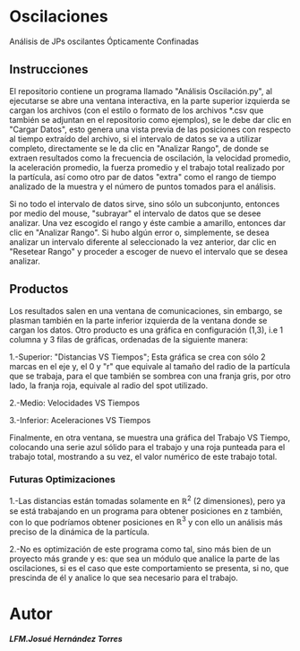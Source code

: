# Oscilaciones
Análisis de JPs oscilantes Ópticamente Confinadas

## Instrucciones
El repositorio contiene un programa llamado "Análisis Oscilación.py", al ejecutarse se abre una ventana interactiva, en la parte superior izquierda se cargan los archivos (con el estilo o formato de los archivos *.csv que también se adjuntan en el repositorio como ejemplos), se le debe dar clic en "Cargar Datos", esto genera una vista previa de las posiciones con respecto al tiempo extraído del archivo, si el intervalo de datos se va a utilizar completo, directamente se le da clic en "Analizar Rango", de donde se extraen resultados como la frecuencia de oscilación, la velocidad promedio, la aceleración promedio, la fuerza promedio y el trabajo total realizado por la partícula, así como otro par de datos "extra" como el rango de tiempo analizado de la muestra y el número de puntos tomados para el análisis.

Si no todo el intervalo de datos sirve, sino sólo un subconjunto, entonces por medio del mouse, "subrayar" el intervalo de datos que se desee analizar.
Una vez escogido el rango y éste cambie a amarillo, entonces dar clic en "Analizar Rango".
Si hubo algún error o, simplemente, se desea analizar un intervalo diferente al seleccionado la vez anterior, dar clic en "Resetear Rango" y proceder a escoger de nuevo el intervalo que se desea analizar.
## Productos
Los resultados salen en una ventana de comunicaciones, sin embargo, se plasman también en la parte inferior izquierda de la ventana donde se cargan los datos.
Otro producto es una gráfica en configuración (1,3), i.e 1 columna y 3 filas de gráficas, ordenadas de la siguiente manera:

  1.-Superior: "Distancias VS Tiempos"; Esta gráfica se crea con sólo 2 marcas en el eje y, el 0 y "r" que equivale al tamaño del radio de la partícula que se trabaja, para el que también se sombrea con una franja gris, por otro lado, la franja roja, equivale al radio del spot utilizado.  
  
  2.-Medio: Velocidades VS Tiempos
  
  3.-Inferior: Aceleraciones VS Tiempos
  
Finalmente, en otra ventana, se muestra una gráfica del Trabajo VS Tiempo, colocando una serie azul sólido para el trabajo y una roja punteada para el trabajo total, mostrando a su vez, el valor numérico de este trabajo total.



###  Futuras Optimizaciones
1.-Las distancias están tomadas solamente en $\mathbb{R}^2$ (2 dimensiones), pero ya se está trabajando en un programa para obtener posiciones en z también, con lo que podríamos obtener posiciones en $\mathbb{R}^3$ y con ello un análisis más preciso de la dinámica de la partícula.

2.-No es optimización de este programa como tal, sino más bien de un proyecto más grande y es: que sea un módulo que analice la parte de las oscilaciones, si es el caso que este comportamiento se presenta, si no, que prescinda de él y analice lo que sea necesario para el trabajo.


# Autor
___LFM.Josué Hernández Torres___
